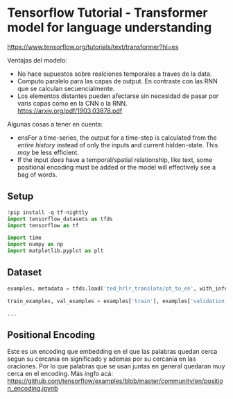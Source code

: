 # Tensorflow Tutorial - Transformer model for language understanding



https://www.tensorflow.org/tutorials/text/transformer?hl=es

Ventajas del modelo:

- No hace supuestos sobre realciones temporales a traves de la data.
- Computo paralelo para las capas de output. En contraste con las RNN que se calculan secuencialmente.
- Los elementos distantes pueden afectarse sin necesidad de pasar por varis capas como en la CNN o la RNN. https://arxiv.org/pdf/1903.03878.pdf

Algunas cosas a tener en cuenta:

- ensFor a time-series, the output for a time-step is calculated from the *entire history* instead of only the inputs and current hidden-state. This *may* be less efficient.
- If the input *does* have a temporal/spatial relationship, like text, some positional encoding must be added or the model will effectively see a bag of words.

## Setup

```python
!pip install -q tf-nightly
import tensorflow_datasets as tfds
import tensorflow as tf

import time
import numpy as np
import matplotlib.pyplot as plt
```

## Dataset

```python
examples, metadata = tfds.load('ted_hrlr_translate/pt_to_en', with_info=True, as_supervised=True)

train_examples, val_examples = examples['train'], examples['validation']
```

```
...
```

## Positional Encoding

Este es un encoding que embedding en el que las palabras quedan cerca segun su cercania en significado y ademas por su cercanía en las oraciones. Por lo que palabras que se usan juntas en general quedaran muy cerca en el encoding. Más ingfo acá: https://github.com/tensorflow/examples/blob/master/community/en/position_encoding.ipynb

